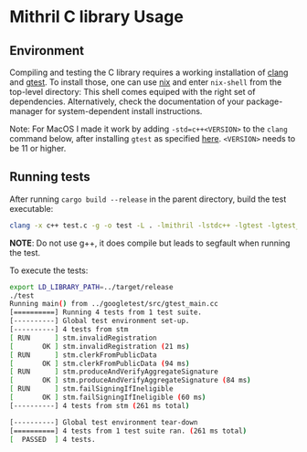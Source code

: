 # Mithril C library Usage

## Environment

Compiling and testing the C library requires a working installation of [clang](https://clang.llvm.org/) and [gtest](https://github.com/google/googletest).
To install those, one can use [nix](https://nixos.org/) and enter `nix-shell` from the top-level directory: This shell comes equiped with the right set of dependencies.
Alternatively, check the documentation of your package-manager for system-dependent install instructions.

Note: For MacOS I made it work by adding `-std=c++<VERSION>` to the `clang` command below, after installing `gtest` as
specified [here](https://github.com/google/googletest/blob/main/googletest/README.md#standalone-cmake-project). 
`<VERSION>` needs to be 11 or higher. 

## Running tests

After running `cargo build --release` in the parent directory, build the test executable:

``` sh
clang -x c++ test.c -g -o test -L . -lmithril -lstdc++ -lgtest -lgtest_main
```

**NOTE**: Do not use g++, it does compile but leads to segfault when running the test.

To execute the tests:

``` sh
export LD_LIBRARY_PATH=../target/release
./test
Running main() from ../googletest/src/gtest_main.cc
[==========] Running 4 tests from 1 test suite.
[----------] Global test environment set-up.
[----------] 4 tests from stm
[ RUN      ] stm.invalidRegistration
[       OK ] stm.invalidRegistration (21 ms)
[ RUN      ] stm.clerkFromPublicData
[       OK ] stm.clerkFromPublicData (94 ms)
[ RUN      ] stm.produceAndVerifyAggregateSignature
[       OK ] stm.produceAndVerifyAggregateSignature (84 ms)
[ RUN      ] stm.failSigningIfIneligible
[       OK ] stm.failSigningIfIneligible (60 ms)
[----------] 4 tests from stm (261 ms total)

[----------] Global test environment tear-down
[==========] 4 tests from 1 test suite ran. (261 ms total)
[  PASSED  ] 4 tests.
```
